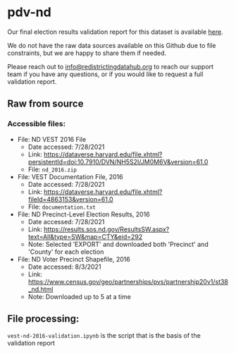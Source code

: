 # pdv-nd

Our final election results validation report for this dataset is available [here](https://redistrictingdatahub.org/dataset/vest-2016-north-dakota-precinct-and-election-results/).

We do not have the raw data sources available on this Github due to file constraints, but we are happy to share them if needed. 

Please reach out to info@redistrictingdatahub.org to reach our support team if you have any questions, or if you would like to request a full validation report. 

## Raw from source

### Accessible files:

- File: ND VEST 2016 File
   - Date accessed: 7/28/2021
   - Link: https://dataverse.harvard.edu/file.xhtml?persistentId=doi:10.7910/DVN/NH5S2I/JM0M6V&version=61.0
   - File: `nd_2016.zip`
- File: VEST Documentation File, 2016
   - Date accessed: 7/28/2021
   - Link: https://dataverse.harvard.edu/file.xhtml?fileId=4863153&version=61.0
   - File: `documentation.txt`
- File: ND Precinct-Level Election Results, 2016
  - Date accessed: 7/28/2021
  - Link: https://results.sos.nd.gov/ResultsSW.aspx?text=All&type=SW&map=CTY&eid=292
  - Note: Selected 'EXPORT' and downloaded both 'Precinct' and 'County' for each election
- File: ND Voter Precinct Shapefile, 2016
  - Date accessed: 8/3/2021
  - Link: https://www.census.gov/geo/partnerships/pvs/partnership20v1/st38_nd.html
  - Note: Downloaded up to 5 at a time

## File processing:

`vest-nd-2016-validation.ipynb` is the script that is the basis of the validation report